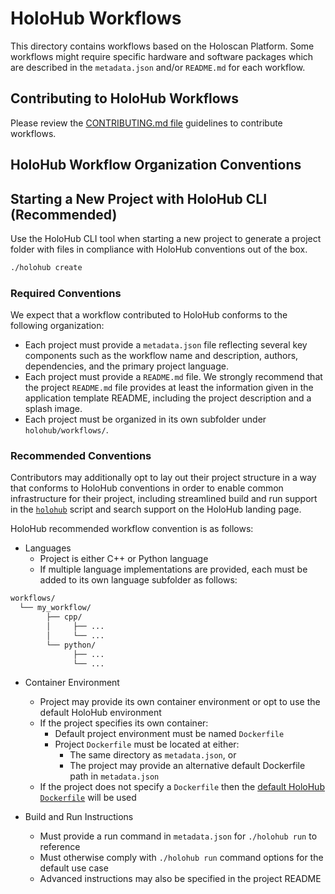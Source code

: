 # HoloHub Workflows

This directory contains workflows based on the Holoscan Platform.
Some workflows might require specific hardware and software packages which are described in the `metadata.json` and/or `README.md` for each workflow.

## Contributing to HoloHub Workflows

Please review the [CONTRIBUTING.md file](https://github.com/nvidia-holoscan/holohub/blob/main/CONTRIBUTING.md) guidelines to contribute workflows.

## HoloHub Workflow Organization Conventions

## Starting a New Project with HoloHub CLI (Recommended)

Use the HoloHub CLI tool when starting a new project to generate a project folder with files in compliance with HoloHub conventions out of the box.
```bash
./holohub create
```

### Required Conventions

We expect that a workflow contributed to HoloHub conforms to the following organization:

- Each project must provide a `metadata.json` file reflecting several key components such as the workflow name and description, authors, dependencies, and the primary project language.
- Each project must provide a `README.md` file. We strongly recommend that the project `README.md` file provides at least the information given in the application template README, including the project description and a splash image.
- Each project must be organized in its own subfolder under `holohub/workflows/`.

### Recommended Conventions

Contributors may additionally opt to lay out their project structure in a way that conforms to HoloHub conventions in order to enable common infrastructure for their project, including streamlined build and run support in the [`holohub`](../holohub) script and search support on the HoloHub landing page.

HoloHub recommended workflow convention is as follows:

- Languages
  - Project is either C++ or Python language
  - If multiple language implementations are provided, each must be added to its own language subfolder as follows:

```bash
workflows/
  └── my_workflow/
        ├── cpp/
        │     ├── ...
        │     └── ...
        └── python/
              ├── ...
              └── ...
```

- Container Environment
  - Project may provide its own container environment or opt to use the default HoloHub environment
  - If the project specifies its own container:
    - Default project environment must be named `Dockerfile`
    - Project `Dockerfile` must be located at either:
      - The same directory as `metadata.json`, or
      - The project may provide an alternative default Dockerfile path in `metadata.json`
  - If the project does not specify a `Dockerfile` then the [default HoloHub `Dockerfile`](../Dockerfile) will be used

- Build and Run Instructions
  - Must provide a run command in `metadata.json` for `./holohub run` to reference
  - Must otherwise comply with `./holohub run` command options for the default use case
  - Advanced instructions may also be specified in the project README
